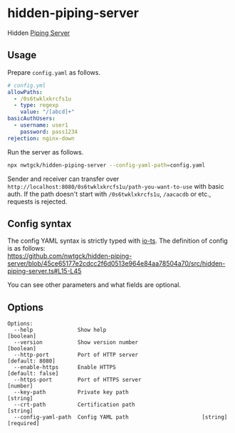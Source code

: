 # hidden-piping-server
Hidden [Piping Server](https://github.com/nwtgck/piping-server)

## Usage

Prepare `config.yaml` as follows.

```yaml
# config.yml
allowPaths:
  - /0s6twklxkrcfs1u
  - type: regexp
    value: "/[abcd]+"
basicAuthUsers:
  - username: user1
    password: pass1234
rejection: nginx-down
```

Run the server as follows.

```bash
npx nwtgck/hidden-piping-server --config-yaml-path=config.yaml
```

Sender and receiver can transfer over `http://localhost:8080/0s6twklxkrcfs1u/path-you-want-to-use` with basic auth. If the path doesn't start with `/0s6twklxkrcfs1u`, `/aacacdb` or etc., requests is rejected.

## Config syntax

The config YAML syntax is strictly typed with [io-ts](https://github.com/gcanti/io-ts). The definition of config is as follows:  
<https://github.com/nwtgck/hidden-piping-server/blob/45ce65177e2cdcc2f6d0513e964e84aa78504a70/src/hidden-piping-server.ts#L15-L45>

You can see other parameters and what fields are optional.

## Options

```
Options:
  --help              Show help                                        [boolean]
  --version           Show version number                              [boolean]
  --http-port         Port of HTTP server                        [default: 8080]
  --enable-https      Enable HTTPS                              [default: false]
  --https-port        Port of HTTPS server                              [number]
  --key-path          Private key path                                  [string]
  --crt-path          Certification path                                [string]
  --config-yaml-path  Config YAML path                       [string] [required]
```
